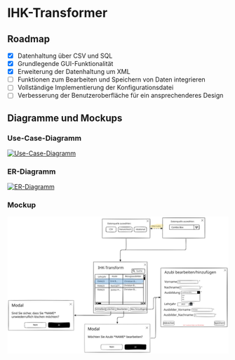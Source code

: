 # IHK-Transformer
## Roadmap
- [x] Datenhaltung über CSV und SQL
- [x] Grundlegende GUI-Funktionalität
- [x] Erweiterung der Datenhaltung um XML
- [ ] Funktionen zum Bearbeiten und Speichern von Daten integrieren
- [ ] Vollständige Implementierung der Konfigurationsdatei
- [ ] Verbesserung der Benutzeroberfläche für ein ansprechenderes Design
## Diagramme und Mockups

### Use-Case-Diagramm
[![Use-Case-Diagramm](https://www.plantuml.com/plantuml/png/VPDHJW8n48RVznGJtk40XcnODGQZFYZ66Dw6POGcfQlJDXYCj_4cNioMxXexBij3QV__-zi9VvXPX-pyJXTOkuQXYcl1L3iq6qqmkfxVZ1yPZNrfU3U2ZmB2nrkgqGRt4XsPDqyweEZj_ljhgycC02tyiQhW84KdJryideve-CwDnVtjqNWWZKur1dNkFzybVww8aUkjilKs9wg3NoaBQ0waDkr4ottao8I5bNDvOEaRNXjlDYBJoLMhdagj27b5oidSUQUVJDfNKc4i5i559ukVnWSneSUjiA-KTiI0PazctN99gv8ahslOAUAM_3qLaUgl4CRZCZOsJ8Zg1i2imm5sKlOLA3MOH4wM1eEew0cA8kBfhn17x1yeGV-VYhUcPk0CfbDbQktNL9O9by-bG4_h8XpJwTeKo3fDCBsxS0YiGBjI1VLPpCB6x_GF)](https://plantuml.online/uml/XPFTJeGm48NlUOh9thCFO3Oag35hr0l56BDt0uoxJMhH_WIpnhVnJNmns_8ZhQ1S59ZpdUd00Qnq8o5tQoAfqYZsd61rkRrAxoKAzTJ8vnMy9s0FewX2PTLpr2HU3N6Beb7jr-U1arW1AfX8kLMGd1Awpue7ZzfpA1Itrrwu8uwQDG9vg3_UTFgMaKHP7PYg3Y6H7qt95A0u4jlt4-rQnv6mYsHQXuQTQMGjZDX7dg6SzzKbLqaeIs8wzfsEzIMdUY5cnvAHiHZAqQinxX4ysbs6yWNZcgHzXfP4tNDTBUzBKRj6QliIXux3NUAfsGWXJRCniMKYYcuP33ByWrrdim56DLWxBWuD_aT_SeAa6yF_2dx4-K-vw_bhAzUrImPEOBDXekAcfYmBySbsmHXZwf7Pk_kspX1cwc5wiztgVgC9EeOQKX_V)

### ER-Diagramm
[![ER-Diagramm](https://mermaid.ink/img/pako:eNq9kz1PwzAQhv-K5YlKrcQASzYkxEIpSMCCLKFLfE0sJefqYgfRNv8dO-kXgpRMeLP1vPfx-m4jM6tRJhL51kDOUCkS4dysfWpqselv8RhyAuLru9Hi6V4ouXh8EYvX-VzJI9UAZwXwxfXlRDSWCSocQRJkxRlUg0MBvk5NqT3ldYq5Ifoj7tXkRBJrvhuqueusR5EHyVbRzppDVKRTgwYTjzIrxTWa4ELQjEiO_ONrThv4v-85FtYPTGtns-32u0dJ0EFa27IxyG6v_FUQ-or0h2EdHHGM3oU6KWoUyamskCswOsxr176SrsAKlYwijUvwZRe_DSh4Z58_KZOJY49TydbnhUyWUNbh5ldxqHYjv0dWQG_WVgcItXGWH_oF6fak_QLNrPu4?type=png)](https://mermaid.live/edit#pako:eNq9kz1PwzAQhv-K5YlKrcQASzYkxEIpSMCCLKFLfE0sJefqYgfRNv8dO-kXgpRMeLP1vPfx-m4jM6tRJhL51kDOUCkS4dysfWpqselv8RhyAuLru9Hi6V4ouXh8EYvX-VzJI9UAZwXwxfXlRDSWCSocQRJkxRlUg0MBvk5NqT3ldYq5Ifoj7tXkRBJrvhuqueusR5EHyVbRzppDVKRTgwYTjzIrxTWa4ELQjEiO_ONrThv4v-85FtYPTGtns-32u0dJ0EFa27IxyG6v_FUQ-or0h2EdHHGM3oU6KWoUyamskCswOsxr176SrsAKlYwijUvwZRe_DSh4Z58_KZOJY49TydbnhUyWUNbh5ldxqHYjv0dWQG_WVgcItXGWH_oF6fak_QLNrPu4)

### Mockup
![Mockup](https://github.com/erik-io/IHK-Transformer/blob/main/resources/Mockup.svg?raw=true)
